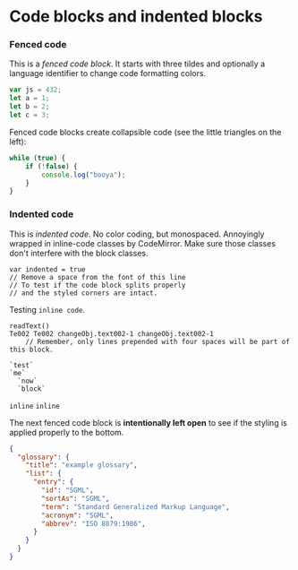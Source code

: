 # Code blocks and indented blocks

### Fenced code

This is a _fenced code block_. It starts with three tildes and optionally a language identifier to change code formatting colors.

```javascript
var js = 432;
let a = 1;
let b = 2;
let c = 3;
```

Fenced code blocks create collapsible code (see the little triangles on the left):

```js
while (true) {
    if (!false) {
        console.log("booya");
    }
}
```

### Indented code

This is _indented code_. No color coding, but monospaced. Annoyingly wrapped in inline-code classes by CodeMirror. Make sure those classes don't interfere with the block classes.

    var indented = true
    // Remove a space from the font of this line
    // To test if the code block splits properly
    // and the styled corners are intact.

Testing `inline code`.

    readText()
    Te002 Te002 changeObj.text002-1 changeObj.text002-1
		// Remember, only lines prepended with four spaces will be part of this block.

    `test`
    `me`
      `now`
      `block`
   `inline`
   `inline`

The next fenced code block is **intentionally left open** to see if the styling is applied properly to the bottom.

```json
{
  "glossary": {
    "title": "example glossary",
    "list": {
      "entry": {
        "id": "SGML",
        "sortAs": "SGML",
        "term": "Standard Generalized Markup Language",
        "acronym": "SGML",
        "abbrev": "ISO 8879:1986",
      }
    }
  }
}
